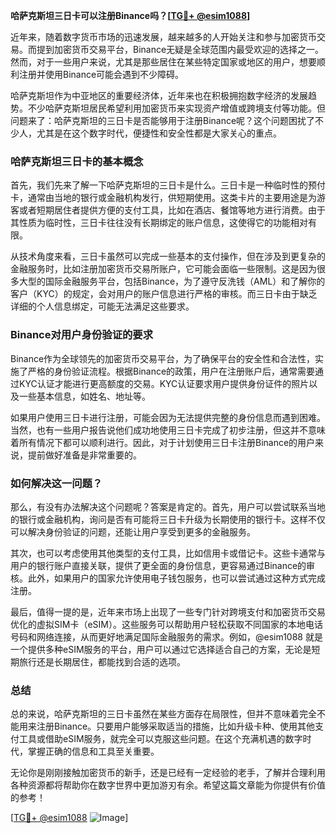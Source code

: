 **哈萨克斯坦三日卡可以注册Binance吗？[[TG💪+ @esim1088](https://t.me/s/esim1088)]**

近年来，随着数字货币市场的迅速发展，越来越多的人开始关注和参与加密货币交易。而提到加密货币交易平台，Binance无疑是全球范围内最受欢迎的选择之一。然而，对于一些用户来说，尤其是那些居住在某些特定国家或地区的用户，想要顺利注册并使用Binance可能会遇到不少障碍。

哈萨克斯坦作为中亚地区的重要经济体，近年来也在积极拥抱数字经济的发展趋势。不少哈萨克斯坦居民希望利用加密货币来实现资产增值或跨境支付等功能。但问题来了：哈萨克斯坦的三日卡是否能够用于注册Binance呢？这个问题困扰了不少人，尤其是在这个数字时代，便捷性和安全性都是大家关心的重点。

### 哈萨克斯坦三日卡的基本概念

首先，我们先来了解一下哈萨克斯坦的三日卡是什么。三日卡是一种临时性的预付卡，通常由当地的银行或金融机构发行，供短期使用。这类卡片的主要用途是为游客或者短期居住者提供方便的支付工具，比如在酒店、餐馆等地方进行消费。由于其性质为临时性，三日卡往往没有长期绑定的账户信息，这使得它的功能相对有限。

从技术角度来看，三日卡虽然可以完成一些基本的支付操作，但在涉及到更复杂的金融服务时，比如注册加密货币交易所账户，它可能会面临一些限制。这是因为很多大型的国际金融服务平台，包括Binance，为了遵守反洗钱（AML）和了解你的客户（KYC）的规定，会对用户的账户信息进行严格的审核。而三日卡由于缺乏详细的个人信息绑定，可能无法满足这些要求。

### Binance对用户身份验证的要求

Binance作为全球领先的加密货币交易平台，为了确保平台的安全性和合法性，实施了严格的身份验证流程。根据Binance的政策，用户在注册账户后，通常需要通过KYC认证才能进行更高额度的交易。KYC认证要求用户提供身份证件的照片以及一些基本信息，如姓名、地址等。

如果用户使用三日卡进行注册，可能会因为无法提供完整的身份信息而遇到困难。当然，也有一些用户报告说他们成功地使用三日卡完成了初步注册，但这并不意味着所有情况下都可以顺利进行。因此，对于计划使用三日卡注册Binance的用户来说，提前做好准备是非常重要的。

### 如何解决这一问题？

那么，有没有办法解决这个问题呢？答案是肯定的。首先，用户可以尝试联系当地的银行或金融机构，询问是否有可能将三日卡升级为长期使用的银行卡。这样不仅可以解决身份验证的问题，还能让用户享受到更多的金融服务。

其次，也可以考虑使用其他类型的支付工具，比如信用卡或借记卡。这些卡通常与用户的银行账户直接关联，提供了更全面的身份信息，更容易通过Binance的审核。此外，如果用户的国家允许使用电子钱包服务，也可以尝试通过这种方式完成注册。

最后，值得一提的是，近年来市场上出现了一些专门针对跨境支付和加密货币交易优化的虚拟SIM卡（eSIM）。这些服务可以帮助用户轻松获取不同国家的本地电话号码和网络连接，从而更好地满足国际金融服务的需求。例如，@esim1088 就是一个提供多种eSIM服务的平台，用户可以通过它选择适合自己的方案，无论是短期旅行还是长期居住，都能找到合适的选项。

### 总结

总的来说，哈萨克斯坦的三日卡虽然在某些方面存在局限性，但并不意味着完全不能用来注册Binance。只要用户能够采取适当的措施，比如升级卡种、使用其他支付工具或借助eSIM服务，就完全可以克服这些问题。在这个充满机遇的数字时代，掌握正确的信息和工具至关重要。

无论你是刚刚接触加密货币的新手，还是已经有一定经验的老手，了解并合理利用各种资源都将帮助你在数字世界中更加游刃有余。希望这篇文章能为你提供有价值的参考！

[[TG💪+ @esim1088](https://t.me/s/esim1088) ![Image](https://i.postimg.cc/4NQfJmqS/Snipaste-2025-05-13-00-14-12.png)]